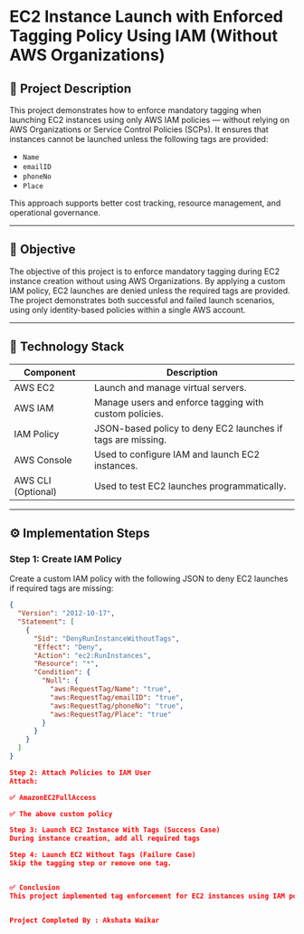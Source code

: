 # EC2 Instance Launch with Enforced Tagging Policy Using IAM (Without AWS Organizations)

## 📌 Project Description

This project demonstrates how to enforce mandatory tagging when launching EC2 instances using only AWS IAM policies — without relying on AWS Organizations or Service Control Policies (SCPs). It ensures that instances cannot be launched unless the following tags are provided:

- `Name`
- `emailID`
- `phoneNo`
- `Place`

This approach supports better cost tracking, resource management, and operational governance.

---

## 🎯 Objective

The objective of this project is to enforce mandatory tagging during EC2 instance creation without using AWS Organizations. By applying a custom IAM policy, EC2 launches are denied unless the required tags are provided. The project demonstrates both successful and failed launch scenarios, using only identity-based policies within a single AWS account.

---

## 🧰 Technology Stack

| Component          | Description                                                                 |
|--------------------|-----------------------------------------------------------------------------|
| AWS EC2            | Launch and manage virtual servers.                                          |
| AWS IAM            | Manage users and enforce tagging with custom policies.                      |
| IAM Policy         | JSON-based policy to deny EC2 launches if tags are missing.                 |
| AWS Console        | Used to configure IAM and launch EC2 instances.                             |
| AWS CLI (Optional) | Used to test EC2 launches programmatically.                                 |


---

## ⚙️ Implementation Steps

### Step 1: Create IAM Policy

Create a custom IAM policy with the following JSON to deny EC2 launches if required tags are missing:

```json
{
  "Version": "2012-10-17",
  "Statement": [
    {
      "Sid": "DenyRunInstanceWithoutTags",
      "Effect": "Deny",
      "Action": "ec2:RunInstances",
      "Resource": "*",
      "Condition": {
        "Null": {
          "aws:RequestTag/Name": "true",
          "aws:RequestTag/emailID": "true",
          "aws:RequestTag/phoneNo": "true",
          "aws:RequestTag/Place": "true"
        }
      }
    }
  ]
}

Step 2: Attach Policies to IAM User
Attach:

✅ AmazonEC2FullAccess

✅ The above custom policy

Step 3: Launch EC2 Instance With Tags (Success Case)
During instance creation, add all required tags

Step 4: Launch EC2 Without Tags (Failure Case)
Skip the tagging step or remove one tag.


✅ Conclusion
This project implemented tag enforcement for EC2 instances using IAM policies, ensuring no instances are launched without required metadata. It provides a lightweight alternative to AWS Organizations for individual users or small teams and promotes disciplined cloud resource management.


Project Completed By : Akshata Waikar

